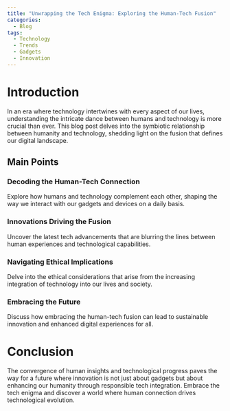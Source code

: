 ```yaml
---
title: "Unwrapping the Tech Enigma: Exploring the Human-Tech Fusion"
categories:
  - Blog
tags:
  - Technology
  - Trends
  - Gadgets
  - Innovation
---
```


# Introduction
In an era where technology intertwines with every aspect of our lives, understanding the intricate dance between humans and technology is more crucial than ever. This blog post delves into the symbiotic relationship between humanity and technology, shedding light on the fusion that defines our digital landscape.

## Main Points
### Decoding the Human-Tech Connection
Explore how humans and technology complement each other, shaping the way we interact with our gadgets and devices on a daily basis.

### Innovations Driving the Fusion
Uncover the latest tech advancements that are blurring the lines between human experiences and technological capabilities.

### Navigating Ethical Implications
Delve into the ethical considerations that arise from the increasing integration of technology into our lives and society.

### Embracing the Future
Discuss how embracing the human-tech fusion can lead to sustainable innovation and enhanced digital experiences for all.

# Conclusion
The convergence of human insights and technological progress paves the way for a future where innovation is not just about gadgets but about enhancing our humanity through responsible tech integration. Embrace the tech enigma and discover a world where human connection drives technological evolution.